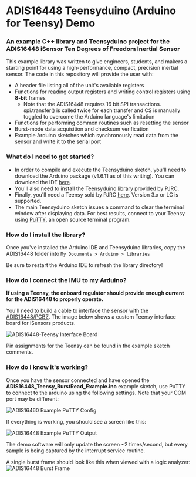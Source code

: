 # ADIS16448 Teensyduino (Arduino for Teensy) Demo
### An example C++ library and Teensyduino project for the ADIS16448 iSensor Ten Degrees of Freedom Inertial Sensor

This example library was written to give engineers, students, and makers a starting point for using a high-performance, compact, precision inertial sensor. The code in this repository will provide the user with:
- A header file listing all of the unit's available registers
- Functions for reading output registers and writing control registers using **8-bit** frames
    - Note that the ADIS16448 requires 16 bit SPI transactions. spi.transfer() is called twice for each transfer and CS is manually toggled to overcome the Arduino language's limitation 
- Functions for performing common routines such as resetting the sensor
- Burst-mode data acquisition and checksum verification
- Example Arduino sketches which synchronously read data from the sensor and write it to the serial port

### What do I need to get started?

- In order to compile and execute the Teensyduino sketch, you'll need to download the Arduino package (v1.6.11 as of this writing). You can download the IDE [here](https://www.arduino.cc/en/Main/Software).
- You'll also need to install the Teensyduino [library](https://www.pjrc.com/teensy/td_download.html) provided by PJRC.
- Finally, you'll need a Teensy sold by PJRC [here](https://www.pjrc.com/store/teensy32.html). Version 3.x or LC is supported.
- The main Teensyduino sketch issues a command to clear the terminal window after displaying data. For best results, connect to your Teensy using [PuTTY](http://www.chiark.greenend.org.uk/~sgtatham/putty/download.html), an open source terminal program.

### How do I install the library?

Once you've installed the Arduino IDE and Teensyduino libraries, copy the ADIS16448 folder into `My Documents > Arduino > libraries`

Be sure to restart the Arduino IDE to refresh the library directory!

### How do I connect the IMU to my Arduino?

**If using a Teensy, the onboard regulator should provide enough current for the ADIS16448 to properly operate.**

You'll need to build a cable to interface the sensor with the [ADIS16448/PCBZ](http://www.analog.com/en/design-center/evaluation-hardware-and-software/evaluation-boards-kits/eval-adis16448.html#eb-overview). The image below shows a custom Teensy interface board for iSensors products.

![ADIS16448-Teensy Interface Board](https://raw.githubusercontent.com/juchong/ADIS16448-Arduino-Teensy/master/ADIS16448/images/interface_448.JPG)

Pin assignments for the Teensy can be found in the example sketch comments.

### How do I know it's working?

Once you have the sensor connected and have opened the **ADIS16448_Teensy_BurstRead_Example.ino** example sketch, use PuTTY to connect to the arduino using the following settings. Note that your COM port may be different:

![ADIS16460 Example PuTTY Config](https://raw.githubusercontent.com/juchong/ADIS16209-Arduino-Demo/master/setup_pictures/PuTTYConfig.PNG)

If everything is working, you should see a screen like this:

![ADIS16448 Example PuTTY Output](https://raw.githubusercontent.com/juchong/ADIS16448-Arduino-Teensy/master/ADIS16448/images/burst_demo_448.PNG)

The demo software will only update the screen ~2 times/second, but every sample is being captured by the interrupt service routine.

A single burst frame should look like this when viewed with a logic analyzer:
![ADIS16448 Burst Frame](https://raw.githubusercontent.com/juchong/ADIS16448-Arduino-Teensy/master/ADIS16448/images/burst_frame_capture_448.PNG)
